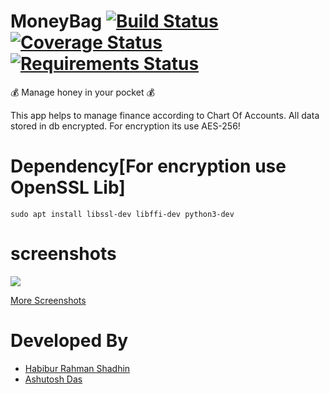 # MoneyBag [![Build Status](https://travis-ci.org/pyprism/MoneyBag.svg?branch=master)](https://travis-ci.org/pyprism/MoneyBag) [![Coverage Status](https://coveralls.io/repos/github/pyprism/MoneyBag/badge.svg?branch=master)](https://coveralls.io/github/pyprism/MoneyBag?branch=master) [![Requirements Status](https://requires.io/github/pyprism/MoneyBag/requirements.svg?branch=master)](https://requires.io/github/pyprism/MoneyBag/requirements/?branch=master)
:moneybag: Manage honey in your  pocket :moneybag:

This app helps to manage finance according to Chart Of Accounts. All data stored in db encrypted. For encryption its use AES-256!


# Dependency[For encryption use OpenSSL Lib]
```sudo apt install libssl-dev libffi-dev python3-dev```

# screenshots
<img src="screenshots/dashboard.png">

<a href="https://github.com/pyprism/MoneyBag/tree/master/screenshots">More Screenshots</a>

# Developed By
- [Habibur Rahman Shadhin](https://github.com/hrshadhin)
- [Ashutosh Das](https://github.com/pyprism)

